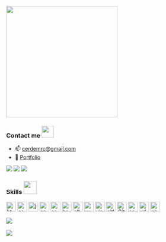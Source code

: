 <img width="300px" src="https://media.giphy.com/media/JqDeI2yjpSRgdh35oe/giphy.gif">

### Contact me <img src="https://media.giphy.com/media/LnQjpWaON8nhr21vNW/giphy.gif" height="32">
<ul>
	<li>📫 <a href="#">cerdemrc@gmail.com</a></li>
	<li>📌 <a href="https://cerdemrc.netlify.app/" target="_blank">Portfolio</a></li>
</ul>

<a href="https://www.linkedin.com/in/cerendemirci/" title="Linkedin"><img src="https://img.icons8.com/clouds/50/000000/linkedin.png"/></a>
<a href="https://www.behance.net/cerendemirci" title="Behance"><img src="https://img.icons8.com/clouds/50/000000/behance.png"/></a>
<a href="https://medium.com/@cerdemrc" title="Medium"><img src="https://img.icons8.com/bubbles/50/000000/medium-new.png"/></a>

### Skills <img width="35px" src="https://media.giphy.com/media/pyvRXTjzVtRcW1pp2Q/giphy.gif">

<a><img alt="html5" width="26px" src="https://img.icons8.com/color/240/000000/html-5.png"></a>
<a><img alt="css3" width="26px" src="https://img.icons8.com/color/240/000000/css3.png"></a>
<a><img alt="javascript" width="26px" src="https://img.icons8.com/color/240/000000/javascript.png" /></a>
<a><img alt="sass" width="26px" src="https://img.icons8.com/color/240/000000/sass.png"></a>
<a><img alt="sass-avatar" width="26px" src="https://img.icons8.com/color/48/000000/sass-avatar.png"/></a>
<a><img alt="bootstrap" width="26px" src="https://img.icons8.com/color/48/000000/bootstrap.png"></a>
<a><img alt="c#" width="26px" src="https://img.icons8.com/color/48/000000/c-sharp-logo-2.png"/></a>
<a><img alt="vue" width="26px" src="https://img.icons8.com/color/48/000000/vue-js.png"></a>
<a><img alt="visual studio code" width="26px" src="https://img.icons8.com/fluent/240/000000/visual-studio-code-2019.png" /></a>
<a><img alt="gitlab" width="26px" src="https://img.icons8.com/color/48/000000/gitlab.png"/></a>
<a><img alt="Git" width="26px" src="https://img.icons8.com/color/240/000000/git.png"></a>
<a><img alt="component" width="26px" src="https://img.icons8.com/color/48/000000/web-components.png"></a>
<a><img alt="xd" width="26px" src="https://img.icons8.com/color/48/000000/adobe-xd.png"></a>
<a><img alt="photoshop" width="26px" src="https://img.icons8.com/color/48/000000/adobe-photoshop.png"></a>

<a href="https://github.com/cerdemrc">
  <img align="center" src="https://github-readme-stats.anuraghazra1.vercel.app/api/top-langs/?username=cerdemrc&layout=compact&theme=radical" />
</a><br><br>
<img src="https://komarev.com/ghpvc/?username=cerdemrc&color=ff69b4">


